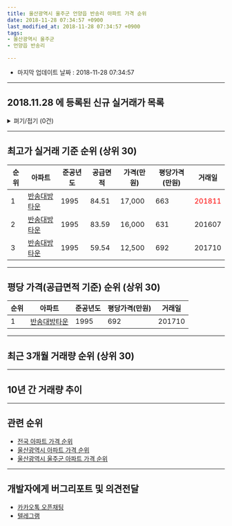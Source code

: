 ```yaml
---
title: 울산광역시 울주군 언양읍 반송리 아파트 가격 순위
date: 2018-11-28 07:34:57 +0900
last_modified_at: 2018-11-28 07:34:57 +0900
tags:
- 울산광역시 울주군
- 언양읍 반송리

---
```


* 마지막 업데이트 날짜 : 2018-11-28 07:34:57

---

## 2018.11.28 에 등록된 신규 실거래가 목록

<details>
<summary>펴기/접기 (0건)</summary>
<div markdown="1">

|아파트|준공년도|공급면적|가격(만원)|평당가격(만원)|거래일|
|---|---|---|---|---|---|
|없음||||||


</div>
</details>

---

## 최고가 실거래 기준 순위 (상위 30)


|순위|아파트|준공년도|공급면적|가격(만원)|평당가격(만원)|거래일|
|---|---|---|---|---|---|---|
|1|[반송대방타운](https://search.naver.com/search.naver?query=%EC%9A%B8%EC%82%B0%EA%B4%91%EC%97%AD%EC%8B%9C+%EC%9A%B8%EC%A3%BC%EA%B5%B0+%EC%96%B8%EC%96%91%EC%9D%8D+%EB%B0%98%EC%86%A1%EB%A6%AC+%EB%B0%98%EC%86%A1%EB%8C%80%EB%B0%A9%ED%83%80%EC%9A%B4)|1995|84.51|17,000|663|<span style="color:red">201811</span>|
|2|[반송대방타운](https://search.naver.com/search.naver?query=%EC%9A%B8%EC%82%B0%EA%B4%91%EC%97%AD%EC%8B%9C+%EC%9A%B8%EC%A3%BC%EA%B5%B0+%EC%96%B8%EC%96%91%EC%9D%8D+%EB%B0%98%EC%86%A1%EB%A6%AC+%EB%B0%98%EC%86%A1%EB%8C%80%EB%B0%A9%ED%83%80%EC%9A%B4)|1995|83.59|16,000|631|201607|
|3|[반송대방타운](https://search.naver.com/search.naver?query=%EC%9A%B8%EC%82%B0%EA%B4%91%EC%97%AD%EC%8B%9C+%EC%9A%B8%EC%A3%BC%EA%B5%B0+%EC%96%B8%EC%96%91%EC%9D%8D+%EB%B0%98%EC%86%A1%EB%A6%AC+%EB%B0%98%EC%86%A1%EB%8C%80%EB%B0%A9%ED%83%80%EC%9A%B4)|1995|59.54|12,500|692|201710|


---

## 평당 가격(공급면적 기준) 순위 (상위 30)


|순위|아파트|준공년도|평당가격(만원)|거래일|
|---|---|---|---|---|
|1|[반송대방타운](https://search.naver.com/search.naver?query=%EC%9A%B8%EC%82%B0%EA%B4%91%EC%97%AD%EC%8B%9C+%EC%9A%B8%EC%A3%BC%EA%B5%B0+%EC%96%B8%EC%96%91%EC%9D%8D+%EB%B0%98%EC%86%A1%EB%A6%AC+%EB%B0%98%EC%86%A1%EB%8C%80%EB%B0%A9%ED%83%80%EC%9A%B4)|1995|692|201710|


---

## 최근 3개월 거래량 순위 (상위 30)


<div style="width:100%;">
    <canvas id="deal_count_ranking" height="250"></canvas>
</div>


<script>
new Chart(document.getElementById("deal_count_ranking"), {
    type: 'horizontalBar',
    data: {
        labels: ['반송대방타운'],
        datasets: [{
            label: '실거래 수',
            data: [1],
            borderColor: "rgba(255, 0, 128, 1)",
            backgroundColor: "rgba(255, 0, 128, 0.5)",
            fill: false,
        }]
    },
    options: {
        responsive: true,
        title: {
            display: true,
            text: '최근 3개월 거래량 순위'
        },
        tooltips: {
            mode: 'index',
            intersect: false,
            callbacks: {
                title: function(tooltipItems, data) {
                    return "실거래 수:";
                },
                label: function(tooltipItem, data) {
                    return data.labels[tooltipItem.index] + ": " + tooltipItem.xLabel;
                }
            }
        },
        hover: {
            mode: 'nearest',
            intersect: true
        },
        scales: {
            xAxes: [{
                display: true,
                scaleLabel: {
                    display: true,
                    labelString: '실거래 수'
                },
                ticks: {
                    suggestedMin: 0,
                }
            }],
            yAxes: [{
                display: true,
                ticks: {
                    autoSkip: false,
                    callback: function(value, index, values) {
                        if (value.length > 15)
                            return value.substr(0, 13) + "...";
                        else
                            return value;
                    }
                },
                scaleLabel: {
                    display: false,
                }
            }]
        }
    }
});

</script>


---

## 10년 간 거래량 추이


<div style="width:100%;">
    <canvas id="deal_progress" height="250"></canvas>
</div>

<script>
new Chart(document.getElementById("deal_progress"), {
    type: 'line',
    data: {
        labels: ['200811','200812','200901','200902','200903','200904','200905','200906','200907','200908','200909','200910','200911','200912','201001','201002','201003','201004','201005','201006','201007','201008','201009','201010','201011','201012','201101','201102','201103','201104','201105','201106','201107','201108','201109','201110','201111','201112','201201','201202','201203','201204','201205','201206','201207','201208','201209','201210','201211','201212','201301','201302','201303','201304','201305','201306','201307','201308','201309','201310','201311','201312','201401','201402','201403','201404','201405','201406','201407','201408','201409','201410','201411','201412','201501','201502','201503','201504','201505','201506','201507','201508','201509','201510','201511','201512','201601','201602','201603','201604','201605','201606','201607','201608','201609','201610','201611','201612','201701','201702','201703','201704','201705','201706','201707','201708','201709','201710','201711','201712','201801','201802','201803','201804','201805','201806','201807','201808','201809','201810','201811'],
        datasets: [{
            label: '실거래 수',
            pointRadius: 1,
            data: [3, 0, 1, 0, 1, 1, 1, 0, 2, 3, 0, 1, 0, 1, 2, 1, 1, 1, 0, 0, 1, 0, 0, 2, 5, 1, 3, 3, 1, 0, 2, 0, 0, 1, 1, 1, 3, 3, 1, 0, 0, 0, 1, 2, 0, 1, 2, 2, 0, 1, 1, 1, 0, 0, 0, 1, 1, 0, 2, 0, 1, 4, 1, 0, 2, 0, 1, 1, 1, 1, 5, 1, 0, 0, 5, 4, 3, 4, 0, 3, 0, 2, 1, 2, 3, 1, 0, 1, 1, 0, 2, 0, 3, 0, 0, 3, 0, 0, 1, 2, 1, 0, 0, 1, 0, 0, 1, 1, 0, 0, 0, 1, 1, 0, 1, 0, 0, 0, 0, 0, 1],
            borderColor: "rgba(255, 201, 14, 1)",
            backgroundColor: "rgba(255, 201, 14, 0.5)",
            fill: true,
        }]
    },
    options: {
        responsive: true,
        title: {
            display: true,
            text: '10년간 거래량 추이'
        },
        tooltips: {
            mode: 'index',
            intersect: false,
        },
        hover: {
            mode: 'nearest',
            intersect: true
        },
        scales: {
            xAxes: [{
                display: true,
                scaleLabel: {
                    display: true,
                    labelString: '년/월'
                }
            }],
            yAxes: [{
                display: true,
                ticks: {
                    suggestedMin: 0,
                },
                scaleLabel: {
                    display: true,
                    labelString: '실거래 수'
                }
            }]
        }
    }
});

</script>


---

## 관련 순위

- [전국 아파트 가격 순위](https://inasie.github.io/apt-ranking/전국)
- [울산광역시 아파트 가격 순위](https://inasie.github.io/apt-ranking/울산광역시)
- [울산광역시 울주군 아파트 가격 순위](https://inasie.github.io/apt-ranking/울산광역시-울주군)


---

## 개발자에게 버그리포트 및 의견전달

- [카카오톡 오픈채팅](https://open.kakao.com/o/gLJUAP4)
- [텔레그램](https://t.me/inasie)

